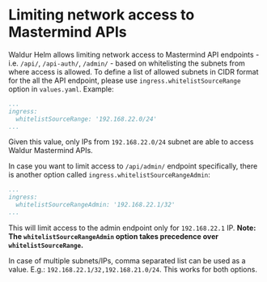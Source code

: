 <!-- EXTERNAL DOCUMENT
Source: https://code.opennodecloud.com/waldur/waldur-helm.git
Branch: master
Remote Path: docs//ip-whitelisting.md
Local Path: docs/admin-guide/deployment/helm/docs/
Last Sync: 2025-10-30T12:02:12.015814

WARNING: This file is automatically synchronized from the source repository.
DO NOT EDIT this file directly. Changes will be overwritten.
Edit the source at: https://code.opennodecloud.com/waldur/waldur-helm.git/-/tree/master/docs//ip-whitelisting.md
-->


# Limiting network access to Mastermind APIs

Waldur Helm allows limiting network access to Mastermind API endpoints - i.e. `/api/`, `/api-auth/`, `/admin/` - based on whitelisting the subnets from where access is allowed. To define a list of allowed subnets in CIDR format for the all the API endpoint, please use `ingress.whitelistSourceRange` option in `values.yaml`. Example:

```yaml
...
ingress:
  whitelistSourceRange: '192.168.22.0/24'
...
```

Given this value, only IPs from `192.168.22.0/24` subnet are able to access Waldur Mastermind APIs.

In case you want to limit access to `/api/admin/` endpoint specifically, there is another option called `ingress.whitelistSourceRangeAdmin`:

```yaml
...
ingress:
  whitelistSourceRangeAdmin: '192.168.22.1/32'
...
```

This will limit access to the admin endpoint only for `192.168.22.1` IP. **Note: The `whitelistSourceRangeAdmin` option takes precedence over `whitelistSourceRange`.**

In case of multiple subnets/IPs, comma separated list can be used as a value. E.g.: `192.168.22.1/32,192.168.21.0/24`. This works for both options.
